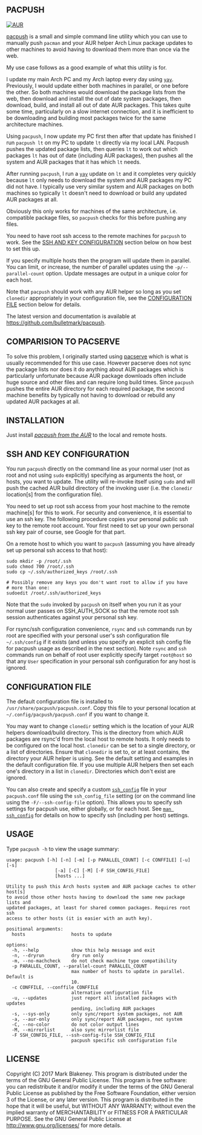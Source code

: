 ## PACPUSH
[![AUR](https://img.shields.io/aur/version/pacpush)](https://aur.archlinux.org/packages/pacpush/)

[pacpush](http://github.com/bulletmark/pacpush) is a small and simple
command line utility which you can use to manually push `pacman` and
your AUR helper Arch Linux package updates to other machines to avoid
having to download them more than once via the web.

My use case follows as a good example of what this utility is for.

I update my main Arch PC and my Arch laptop every day using
[`yay`](https://github.com/Jguer/yay). Previously, I would update either
both machines in parallel, or one before the other. So both machines
would download the package lists from the web, then download and install
the out of date system packages, then download, build, and install all
out of date AUR packages. This takes quite some time, particularly on a
slow internet connection, and it is inefficient to be downloading and
building most packages twice for the same architecture machines.

Using `pacpush`, I now update my PC first then after that update has
finished I run `pacpush lt` on my PC to update `lt` directly via my
local LAN. Pacpush pushes the updated package lists, then queries `lt`
to work out which packages `lt` has out of date (including AUR
packages), then pushes all the system and AUR packages that it has which
`lt` needs.

After running `pacpush`, I run a [`yay`](https://github.com/Jguer/yay)
update on `lt` and it completes very quickly because `lt` only needs to
download the system and AUR packages my PC did not have. I typically use
very similar system and AUR packages on both machines so typically `lt`
doesn't need to download or build any updated AUR packages at all.

Obviously this only works for machines of the same architecture, i.e.
compatible package files, so `pacpush` checks for this before pushing any
files.

You need to have root ssh access to the remote machines for `pacpush` to
work. See the [SSH AND KEY CONFIGURATION](#ssh-and-key-configuration)
section below on how best to set this up.

If you specify multiple hosts then the program will update them in
parallel. You can limit, or increase, the number of parallel updates
using the `-p/--parallel-count` option. Update messages are output in a
unique color for each host.

Note that `pacpush` should work with any AUR helper so long as you set
`clonedir` appropriately in your configuration file, see the
[CONFIGURATION FILE](#configuration-file) section below for details.

The latest version and documentation is available at
https://github.com/bulletmark/pacpush.

## COMPARISION TO PACSERVE

To solve this problem, I originally started using
[pacserve](https://aur.archlinux.org/packages/pacserve/) which is what
is usually recommended for this use case. However pacserve does not sync
the package lists nor does it do anything about AUR packages which is
particularly unfortunate because AUR package downloads often include
huge source and other files and can require long build times. Since
`pacpush` pushes the entire AUR directory for each required package, the
second machine benefits by typically not having to download or rebuild
any updated AUR packages at all.

## INSTALLATION

Just install [_pacpush from the
AUR_](https://aur.archlinux.org/packages/pacpush/) to the local and
remote hosts.

## SSH AND KEY CONFIGURATION

You run `pacpush` directly on the command line as your normal user (not
as root and not using `sudo` explicitly) specifying as arguments the
host, or hosts, you want to update. The utility will re-invoke itself
using `sudo` and will push the cached AUR build directory of the
invoking user (i.e. the `clonedir` location[s] from the configuration
file).

You need to set up root ssh access from your host machine to the remote
machine[s] for this to work. For security and convenience, it is
essential to use an ssh key. The following procedure copies your
personal public ssh key to the remote root account. Your first need to
set up your own personal ssh key pair of course, see Google for that
part.

On a remote host to which you want to `pacpush` (assuming you have
already set up personal ssh access to that host):

    sudo mkdir -p /root/.ssh
    sudo chmod 700 /root/.ssh
    sudo cp ~/.ssh/authorized_keys /root/.ssh

    # Possibly remove any keys you don't want root to allow if you have
    # more than one:
    sudoedit /root/.ssh/authorized_keys

Note that the `sudo` invoked by `pacpush` on itself when you run it as
your normal user passes on SSH_AUTH_SOCK so that the remote root ssh
session authenticates against your personal ssh key.

For rsync/ssh configuration convenience, `rsync` and `ssh` commands run
by root are specified with your personal user's ssh configuration file
`~/.ssh/config` if it exists (and unless you specify an explicit ssh
config file for pacpush usage as described in the next section). Note
`rsync` and `ssh` commands run on behalf of root user explicitly specify
target `root@host` so that any `User` specification in your personal ssh
configuration for any host is ignored.

## CONFIGURATION FILE

The default configuration file is installed to
`/usr/share/pacpush/pacpush.conf`. Copy this file to your personal
location at `~/.config/pacpush/pacpush.conf` if you want to change it.

You may want to change `clonedir` setting which is the location of your
AUR helpers download/build directory. This is the directory from which
AUR packages are rsync'd from the local host to remote hosts. It only
needs to be configured on the local host. `clonedir` can be set to a
single directory, or a list of directories. Ensure that `clonedir` is
set to, or at least contains, the directory your AUR helper is using.
See the default setting and examples in the default configuration file.
If you use multiple AUR helpers then set each one's directory in a list
in `clonedir`. Directories which don't exist are ignored.

You can also create and specify a custom
[`ssh_config`](https://linux.die.net/man/5/ssh_config) file in your
`pacpush.conf` file using the `ssh_config_file` setting (or on the
command line using the `-F/--ssh-config-file` option). This allows you
to specify ssh settings for pacpush use, either globally, or for each
host. See [`man ssh_config`](https://linux.die.net/man/5/ssh_config) for
details on how to specify ssh (including per host) settings.

## USAGE

Type `pacpush -h` to view the usage summary:

```
usage: pacpush [-h] [-n] [-m] [-p PARALLEL_COUNT] [-c CONFFILE] [-u] [-s]
                  [-a] [-C] [-M] [-F SSH_CONFIG_FILE]
                  [hosts ...]

Utility to push this Arch hosts system and AUR package caches to other host[s]
to avoid those other hosts having to download the same new package lists and
updated packages, at least for shared common packages. Requires root ssh
access to other hosts (it is easier with an auth key).

positional arguments:
  hosts                 hosts to update

options:
  -h, --help            show this help message and exit
  -n, --dryrun          dry run only
  -m, --no-machcheck    do not check machine type compatibility
  -p PARALLEL_COUNT, --parallel-count PARALLEL_COUNT
                        max number of hosts to update in parallel. Default is
                        10.
  -c CONFFILE, --conffile CONFFILE
                        alternative configuration file
  -u, --updates         just report all installed packages with updates
                        pending, including AUR packages
  -s, --sys-only        only sync/report system packages, not AUR
  -a, --aur-only        only sync/report AUR packages, not system
  -C, --no-color        do not color output lines
  -M, --mirrorlist      also sync mirrorlist file
  -F SSH_CONFIG_FILE, --ssh-config-file SSH_CONFIG_FILE
                        pacpush specific ssh configuration file
```

## LICENSE

Copyright (C) 2017 Mark Blakeney. This program is distributed under the
terms of the GNU General Public License.
This program is free software: you can redistribute it and/or modify it
under the terms of the GNU General Public License as published by the
Free Software Foundation, either version 3 of the License, or any later
version.
This program is distributed in the hope that it will be useful, but
WITHOUT ANY WARRANTY; without even the implied warranty of
MERCHANTABILITY or FITNESS FOR A PARTICULAR PURPOSE. See the GNU General
Public License at <http://www.gnu.org/licenses/> for more details.

<!-- vim: se ai syn=markdown: -->

